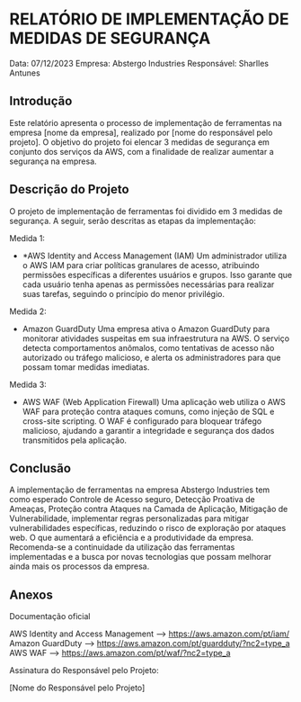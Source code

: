 # RELATÓRIO DE IMPLEMENTAÇÃO DE MEDIDAS DE SEGURANÇA

Data: 07/12/2023
Empresa: Abstergo Industries 
Responsável: Sharlles Antunes

## Introdução
Este relatório apresenta o processo de implementação de ferramentas na empresa [nome da empresa], realizado por [nome do responsável pelo projeto]. O objetivo do projeto foi elencar 3 medidas de segurança em conjunto dos serviços da AWS, com a finalidade de realizar aumentar a segurança na empresa.

## Descrição do Projeto
O projeto de implementação de ferramentas foi dividido em 3 medidas de segurança. A seguir, serão descritas as etapas da implementação:

Medida 1: 
- *AWS Identity and Access Management (IAM)
Um administrador utiliza o AWS IAM para criar políticas granulares de acesso, atribuindo permissões específicas a diferentes usuários e grupos. Isso garante que cada usuário tenha apenas as permissões necessárias para realizar suas tarefas, seguindo o princípio do menor privilégio.

Medida 2: 
- Amazon GuardDuty
 Uma empresa ativa o Amazon GuardDuty para monitorar atividades suspeitas em sua infraestrutura na AWS. O serviço detecta comportamentos anômalos, como tentativas de acesso não autorizado ou tráfego malicioso, e alerta os administradores para que possam tomar medidas imediatas.

Medida 3: 
- AWS WAF (Web Application Firewall)
Uma aplicação web utiliza o AWS WAF para proteção contra ataques comuns, como injeção de SQL e cross-site scripting. O WAF é configurado para bloquear tráfego malicioso, ajudando a garantir a integridade e segurança dos dados transmitidos pela aplicação.

## Conclusão
A implementação de ferramentas na empresa Abstergo Industries tem como esperado Controle de Acesso seguro, Detecção Proativa de Ameaças, Proteção contra Ataques na Camada de Aplicação, Mitigação de Vulnerabilidade, implementar regras personalizadas para mitigar vulnerabilidades específicas, reduzindo o risco de exploração por ataques web. O que aumentará a eficiência e a produtividade da empresa. Recomenda-se a continuidade da utilização das ferramentas implementadas e a busca por novas tecnologias que possam melhorar ainda mais os processos da empresa.

## Anexos

Documentação oficial 

AWS Identity and Access Management --> https://aws.amazon.com/pt/iam/
Amazon GuardDuty --> https://aws.amazon.com/pt/guardduty/?nc2=type_a
AWS WAF --> https://aws.amazon.com/pt/waf/?nc2=type_a

Assinatura do Responsável pelo Projeto:

[Nome do Responsável pelo Projeto]